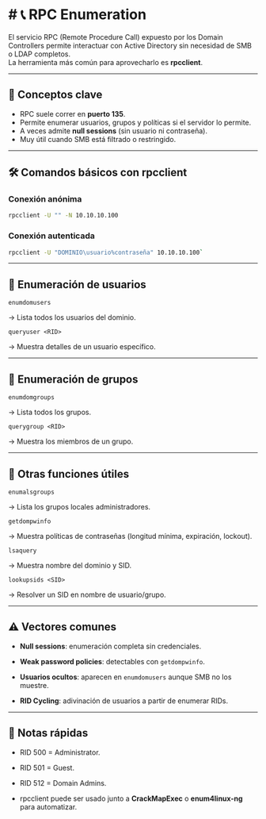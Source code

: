 # # 📞 RPC Enumeration

El servicio RPC (Remote Procedure Call) expuesto por los Domain Controllers permite interactuar con Active Directory sin necesidad de SMB o LDAP completos.  
La herramienta más común para aprovecharlo es **rpcclient**.

---

## 📌 Conceptos clave
- RPC suele correr en **puerto 135**.
- Permite enumerar usuarios, grupos y políticas si el servidor lo permite.
- A veces admite **null sessions** (sin usuario ni contraseña).
- Muy útil cuando SMB está filtrado o restringido.

---

## 🛠️ Comandos básicos con rpcclient

### Conexión anónima
```bash
rpcclient -U "" -N 10.10.10.100
```


### Conexión autenticada

```bash
rpcclient -U "DOMINIO\usuario%contraseña" 10.10.10.100`
```

---

## 🔎 Enumeración de usuarios

`enumdomusers`

→ Lista todos los usuarios del dominio.

`queryuser <RID>`

→ Muestra detalles de un usuario específico.

---

## 👥 Enumeración de grupos

`enumdomgroups`

→ Lista todos los grupos.

`querygroup <RID>`

→ Muestra los miembros de un grupo.

---

## 📑 Otras funciones útiles

`enumalsgroups`

→ Lista los grupos locales administradores.

`getdompwinfo`

→ Muestra políticas de contraseñas (longitud mínima, expiración, lockout).

`lsaquery`

→ Muestra nombre del dominio y SID.

`lookupsids <SID>`

→ Resolver un SID en nombre de usuario/grupo.

---

## ⚠️ Vectores comunes

- **Null sessions**: enumeración completa sin credenciales.
    
- **Weak password policies**: detectables con `getdompwinfo`.
    
- **Usuarios ocultos**: aparecen en `enumdomusers` aunque SMB no los muestre.
    
- **RID Cycling**: adivinación de usuarios a partir de enumerar RIDs.
    

---

## 🧾 Notas rápidas

- RID 500 = Administrator.
    
- RID 501 = Guest.
    
- RID 512 = Domain Admins.
    
- rpcclient puede ser usado junto a **CrackMapExec** o **enum4linux-ng** para automatizar.